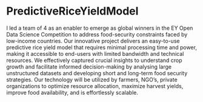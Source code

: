 # PredictiveRiceYieldModel
I led a team of 4 as an enabler to emerge as global winners in the EY Open Data Science Competition to address food-security constraints faced by low-income countries. Our innovative project delivers an easy-to-use predictive rice yield model that requires minimal processing time and power, making it accessible to end-users with limited bandwidth and technical resources. We effectively captured crucial insights to understand crop growth and facilitate informed decision-making by analysing large unstructured datasets and developing short and long-term food security strategies. Our technology will be utilized by farmers, NGO’s, private organizations to optimize resource allocation, maximize harvest yields, improve food availability, and is effortlessly scalable. 
